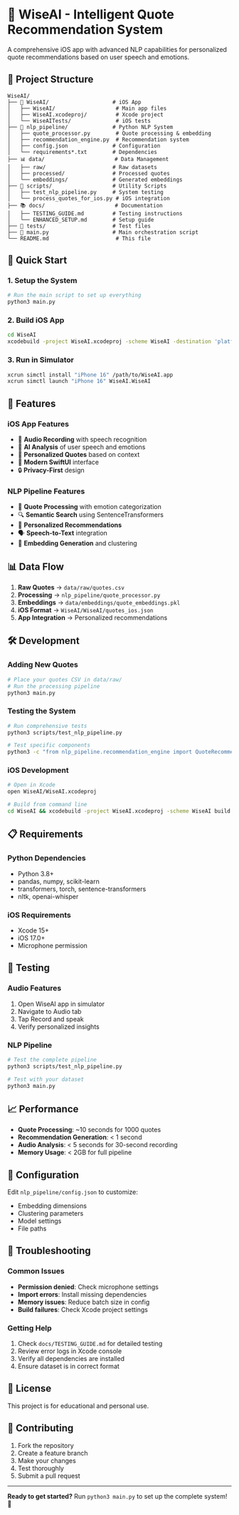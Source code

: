 # 🧠 WiseAI - Intelligent Quote Recommendation System

A comprehensive iOS app with advanced NLP capabilities for personalized quote recommendations based on user speech and emotions.

## 📁 **Project Structure**

```
WiseAI/
├── 📱 WiseAI/                    # iOS App
│   ├── WiseAI/                   # Main app files
│   ├── WiseAI.xcodeproj/         # Xcode project
│   └── WiseAITests/              # iOS tests
├── 🐍 nlp_pipeline/              # Python NLP System
│   ├── quote_processor.py        # Quote processing & embedding
│   ├── recommendation_engine.py  # Recommendation system
│   ├── config.json              # Configuration
│   └── requirements*.txt        # Dependencies
├── 📊 data/                      # Data Management
│   ├── raw/                     # Raw datasets
│   ├── processed/               # Processed quotes
│   └── embeddings/              # Generated embeddings
├── 🔧 scripts/                   # Utility Scripts
│   ├── test_nlp_pipeline.py     # System testing
│   └── process_quotes_for_ios.py # iOS integration
├── 📚 docs/                      # Documentation
│   ├── TESTING_GUIDE.md         # Testing instructions
│   └── ENHANCED_SETUP.md        # Setup guide
├── 🧪 tests/                     # Test files
├── 📝 main.py                    # Main orchestration script
└── README.md                     # This file
```

## 🚀 **Quick Start**

### **1. Setup the System**
```bash
# Run the main script to set up everything
python3 main.py
```

### **2. Build iOS App**
```bash
cd WiseAI
xcodebuild -project WiseAI.xcodeproj -scheme WiseAI -destination 'platform=iOS Simulator,name=iPhone 16' build
```

### **3. Run in Simulator**
```bash
xcrun simctl install "iPhone 16" /path/to/WiseAI.app
xcrun simctl launch "iPhone 16" WiseAI.WiseAI
```

## 🎯 **Features**

### **iOS App Features**
- 🎤 **Audio Recording** with speech recognition
- 🧠 **AI Analysis** of user speech and emotions
- 💬 **Personalized Quotes** based on context
- 📱 **Modern SwiftUI** interface
- 🔒 **Privacy-First** design

### **NLP Pipeline Features**
- 📝 **Quote Processing** with emotion categorization
- 🔍 **Semantic Search** using SentenceTransformers
- 🎯 **Personalized Recommendations** 
- 🗣️ **Speech-to-Text** integration
- 🧮 **Embedding Generation** and clustering

## 📊 **Data Flow**

1. **Raw Quotes** → `data/raw/quotes.csv`
2. **Processing** → `nlp_pipeline/quote_processor.py`
3. **Embeddings** → `data/embeddings/quote_embeddings.pkl`
4. **iOS Format** → `WiseAI/WiseAI/quotes_ios.json`
5. **App Integration** → Personalized recommendations

## 🛠️ **Development**

### **Adding New Quotes**
```bash
# Place your quotes CSV in data/raw/
# Run the processing pipeline
python3 main.py
```

### **Testing the System**
```bash
# Run comprehensive tests
python3 scripts/test_nlp_pipeline.py

# Test specific components
python3 -c "from nlp_pipeline.recommendation_engine import QuoteRecommendationEngine; print('System ready!')"
```

### **iOS Development**
```bash
# Open in Xcode
open WiseAI/WiseAI.xcodeproj

# Build from command line
cd WiseAI && xcodebuild -project WiseAI.xcodeproj -scheme WiseAI build
```

## 📋 **Requirements**

### **Python Dependencies**
- Python 3.8+
- pandas, numpy, scikit-learn
- transformers, torch, sentence-transformers
- nltk, openai-whisper

### **iOS Requirements**
- Xcode 15+
- iOS 17.0+
- Microphone permission

## 🧪 **Testing**

### **Audio Features**
1. Open WiseAI app in simulator
2. Navigate to Audio tab
3. Tap Record and speak
4. Verify personalized insights

### **NLP Pipeline**
```bash
# Test the complete pipeline
python3 scripts/test_nlp_pipeline.py

# Test with your dataset
python3 main.py
```

## 📈 **Performance**

- **Quote Processing**: ~10 seconds for 1000 quotes
- **Recommendation Generation**: < 1 second
- **Audio Analysis**: < 5 seconds for 30-second recording
- **Memory Usage**: < 2GB for full pipeline

## 🔧 **Configuration**

Edit `nlp_pipeline/config.json` to customize:
- Embedding dimensions
- Clustering parameters
- Model settings
- File paths

## 🐛 **Troubleshooting**

### **Common Issues**
- **Permission denied**: Check microphone settings
- **Import errors**: Install missing dependencies
- **Memory issues**: Reduce batch size in config
- **Build failures**: Check Xcode project settings

### **Getting Help**
1. Check `docs/TESTING_GUIDE.md` for detailed testing
2. Review error logs in Xcode console
3. Verify all dependencies are installed
4. Ensure dataset is in correct format

## 📄 **License**

This project is for educational and personal use.

## 🤝 **Contributing**

1. Fork the repository
2. Create a feature branch
3. Make your changes
4. Test thoroughly
5. Submit a pull request

---

**Ready to get started?** Run `python3 main.py` to set up the complete system! 🚀
